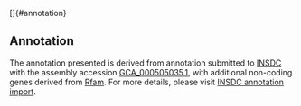 []{#annotation}

Annotation
----------

The annotation presented is derived from annotation submitted to
[INSDC](http://www.insdc.org) with the assembly accession
[GCA\_000505035.1](http://www.ebi.ac.uk/ena/data/view/GCA_000505035.1),
with additional non-coding genes derived from
[Rfam](http://rfam.xfam.org/). For more details, please visit [INSDC
annotation
import](http://ensemblgenomes.org/info/data/insdc_annotation).
